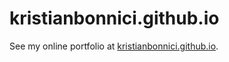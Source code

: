 # kristianbonnici.github.io

See my online portfolio at [kristianbonnici.github.io](https://kristianbonnici.github.io/index.html).

